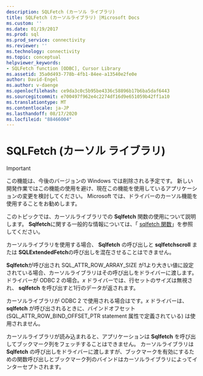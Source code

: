 ```yaml
---
description: SQLFetch (カーソル ライブラリ)
title: SQLFetch (カーソルライブラリ) |Microsoft Docs
ms.custom: ''
ms.date: 01/19/2017
ms.prod: sql
ms.prod_service: connectivity
ms.reviewer: ''
ms.technology: connectivity
ms.topic: conceptual
helpviewer_keywords:
- SQLFetch function [ODBC], Cursor Library
ms.assetid: 35a0d493-778b-4fb1-84ee-a13540e2fe0e
author: David-Engel
ms.author: v-daenge
ms.openlocfilehash: ce9da3c0c5b95be4336c58896b17b6ba5daf6443
ms.sourcegitcommit: e700497f962e4c2274df16d9e651059b42ff1a10
ms.translationtype: MT
ms.contentlocale: ja-JP
ms.lasthandoff: 08/17/2020
ms.locfileid: "88466004"
---
```

# <a name="sqlfetch-cursor-library"></a>SQLFetch (カーソル ライブラリ)
> [!IMPORTANT]  
>  この機能は、今後のバージョンの Windows では削除される予定です。 新しい開発作業ではこの機能の使用を避け、現在この機能を使用しているアプリケーションの変更を検討してください。 Microsoft では、ドライバーのカーソル機能を使用することをお勧めします。  
  
 このトピックでは、カーソルライブラリでの **Sqlfetch** 関数の使用について説明します。 **Sqlfetch**に関する一般的な情報については、「 [sqlfetch 関数](../../../odbc/reference/syntax/sqlfetch-function.md)」を参照してください。  
  
 カーソルライブラリを使用する場合、 **Sqlfetch** の呼び出しと **sqlfetchscroll** または **SQLExtendedFetch**の呼び出しを混在させることはできません。  
  
 **Sqlfetch**が呼び出され SQL_ATTR_ROW_ARRAY_SIZE が1より大きい値に設定されている場合、カーソルライブラリはその呼び出しをドライバーに渡します。 ドライバーが ODBC 2 の場合。*x* ドライバーでは、行セットのサイズは無視され、 **sqlfetch** を呼び出すと1行のデータが返されます。  
  
 カーソルライブラリが ODBC 2 で使用される場合はです。*x* ドライバーは、 **sqlfetch** が呼び出されるときに、バインドオフセット (SQL_ATTR_ROW_BIND_OFFSET_PTR statement 属性で定義されている) は使用されません。  
  
 カーソルライブラリが読み込まれると、アプリケーションは **Sqlfetch** を呼び出してブックマーク列をフェッチすることはできません。 カーソルライブラリは **Sqlfetch** の呼び出しをドライバーに渡しますが、ブックマークを有効にするための関数呼び出しとブックマーク列のバインドはカーソルライブラリによってインターセプトされます。
